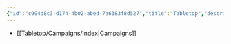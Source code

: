 ```yaml
---
{"id":"c994d8c3-d174-4b02-abed-7a6383f8d527","title":"Tabletop","description":"Tabletop RPG logs.","publish":true,"date_created":"Tuesday, April 2nd 2024, 7:07:48 pm","date_modified":"Wednesday, April 10th 2024, 8:27:13 pm","cssclasses":["mado-heading"],"path":"Tabletop/index.md","permalink":"/tabletop/index/","PassFrontmatter":true}
---
```



- [[Tabletop/Campaigns/index\|Campaigns]]

